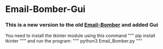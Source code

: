 # Email-Bomber-Gui

### This is a new version to the old [Email-Bomber](https://github.com/Deleted-accounts/Email-Bomber/) and added Gui

You need to install the tkinter module using this command
"""
pip install tkinter
"""
and run the program:
"""
python3 Email_Bomber.py
"""
